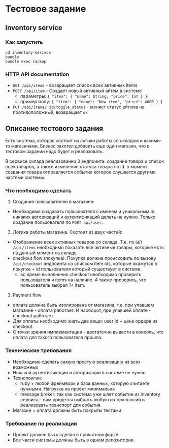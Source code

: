 # Тестовое задание

## Inventory service

### Как запустить

```
cd inventory-serivce
bundle
bundle exec rackup
```

### HTTP API documentation

- `GET /api/items` - возвращает список всех активных items
- `POST /api/item` - Создает новый активный айтем в системе
  - параметры: `{ "item": { "name": String, "price": Int } }`
  - пример body: `{ "item": { "name": "New item", "price": 4000 } }`
- `PUT /api/items/:id/toggle_status` - меняет статус айтема на противоположный, возвращает `ok`

## Описание тестового задания

Есть система, которая состоит из логики работы со складом и какими-то магазинами. Бизнес захотел добавить еще один магазин, что в тестовом задании надо будет и реализовать.

В сервисе склада реализованно 3 эндпоинта: создание товара и список всех товаров, а также изменение статуса товара по id. в момент создания товара отправляется событие которое слушается другими частями системы.

### Что необходимо сделать
1. Создание пользователей в магазине:
  - Необходимо создавать пользователя с именем и уникальным id, никаких авторизаций и аутентификаций делать не нужно. Только создание пользователя по `POST api/user`.
3. Логика работы магазина. Состоит из двух частей:
  - Отображение всех активных товаров со склада. Т.е. по `GET /api/items` необходимо показать все активные товары, которые есть на данный момент на складе.
  - checkout flow (покупка). Покупка должна происходить по вызову `/api/checkout` эндпоинта со списком item ids, которые окажутся в покупке + id пользователя который существует в системе.
    - во время выполнения checkout необходимо проверить пользователя и items на наличие. А также проверить, что пользователь выбрал 1+ item.
3. Payment flow
  - оплата должна быть изолирована от магазина, т.е. при упавшем магазине - оплата работает. И наоборот, при упавшей оплате - checkout работает.
  - Для оплаты необходимо знать две вещи: user id + цена ордера из checkout.
  - С точки зрения имплементации - достаточно вывести в консоль, что оплата для такого пользователя прошла.
  
### Технические требования
- Необходимо сделать самую простую реализацию из всех возможных
- Никакой аутентификации и авторизации в системе не нужно
- Технолоигии:
  - ruby + любой фреймворк и база данных, которую считаете нужными. Нагрузка на проект минимальна
  - message broker: так как система уже шлет событие из inventory сервиса - вам придется выбрать любую из технологий и реализовать транспорт для события.
- Магазин + оплата должны быть покрыты тестами

### Требование по реализации
- Проект должен быть сделан в приватном форке.
- Все части системы должны быть в одном репозитории.
